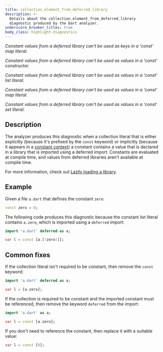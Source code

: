 ```yaml
---
title: collection_element_from_deferred_library
description: >-
  Details about the collection_element_from_deferred_library
  diagnostic produced by the Dart analyzer.
underscore_breaker_titles: true
body_class: highlight-diagnostics
---
```


_Constant values from a deferred library can't be used as keys in a 'const' map
literal._

_Constant values from a deferred library can't be used as values in a 'const'
constructor._

_Constant values from a deferred library can't be used as values in a 'const'
list literal._

_Constant values from a deferred library can't be used as values in a 'const'
map literal._

_Constant values from a deferred library can't be used as values in a 'const'
set literal._

## Description

The analyzer produces this diagnostic when a collection literal that is
either explicitly (because it's prefixed by the `const` keyword) or
implicitly (because it appears in a [constant context][]) a constant
contains a value that is declared in a library that is imported using a
deferred import. Constants are evaluated at compile time, and values from
deferred libraries aren't available at compile time.

For more information, check out
[Lazily loading a library](https://dart.dev/language/libraries#lazily-loading-a-library).

## Example

Given a file `a.dart` that defines the constant `zero`:

```dart
const zero = 0;
```

The following code produces this diagnostic because the constant list
literal contains `a.zero`, which is imported using a `deferred` import:

```dart
import 'a.dart' deferred as a;

var l = const [a.[!zero!]];
```

## Common fixes

If the collection literal isn't required to be constant, then remove the
`const` keyword:

```dart
import 'a.dart' deferred as a;

var l = [a.zero];
```

If the collection is required to be constant and the imported constant must
be referenced, then remove the keyword `deferred` from the import:

```dart
import 'a.dart' as a;

var l = const [a.zero];
```

If you don't need to reference the constant, then replace it with a
suitable value:

```dart
var l = const [0];
```

[constant context]: /resources/glossary#constant-context
